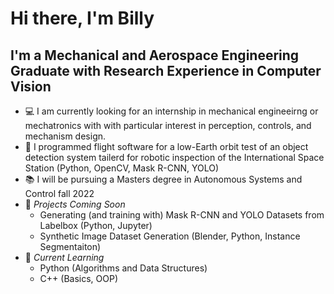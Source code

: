 # Hi there, I'm Billy


## I'm a Mechanical and Aerospace Engineering Graduate with Research Experience in Computer Vision

* 💻 I am currently looking for an internship in mechanical engineeirng or mechatronics with with particular interest in perception, controls, and mechanism design.
* 📡 I programmed flight software for a low-Earth orbit test of an object detection system tailerd for robotic inspection of the International Space Station (Python, OpenCV, Mask R-CNN, YOLO)
* 📚 I will be pursuing a Masters degree in Autonomous Systems and Control fall 2022
* 🔧 *Projects Coming Soon* 
  * Generating (and training with) Mask R-CNN and YOLO Datasets from Labelbox (Python, Jupyter)
  * Synthetic Image Dataset Generation (Blender, Python, Instance Segmentaiton)
* 🐍 *Current Learning*
  * Python (Algorithms and Data Structures)
  * C++ (Basics, OOP)
